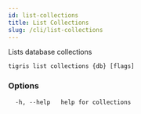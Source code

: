 ```yaml
---
id: list-collections
title: List Collections
slug: /cli/list-collections
---
```


Lists database collections

```
tigris list collections {db} [flags]
```

### Options

```
  -h, --help   help for collections
```
